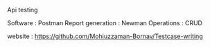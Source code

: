 Api testing

Software : Postman
Report generation : Newman
Operations : CRUD

website : https://github.com/Mohiuzzaman-Bornav/Testcase-writing

